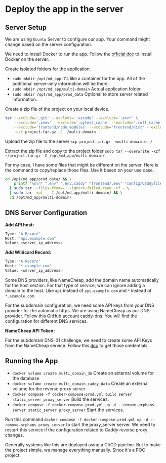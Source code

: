 # Deploy the app in the server

## Server Setup

We are using `Ubuntu` Server to configure our app. Your command might change based on the server configuration.

We need to install Docker to run the app. Follow the [official doc](https://docs.docker.com/engine/install/ubuntu/) to install Docker on the server.

Create isolated folders for the application.

- `sudo mkdir /opt/md_app` It's like a container for the app. All of the additional server-only information will be there.
- `sudo mkdir /opt/md_app/multi-domain` Actual application folder.
- `sudo mkdir /opt/md_app/prod_data` Optional to store server related information.

Create a zip file of the project on your local device.

```sh
tar --exclude='.git' --exclude='.vscode' --exclude='.env*' \
    --exclude='.venv' --exclude='.pytest_cache' --exclude='.ruff_cache' \
    --exclude='frontend/node_modules' --exclude='frontend/dist' --exclude='frontend/.env*' \
    -czf project.tar.gz -C ./multi-domain .
```

Upload the zip file to the server `scp project.tar.gz  <multi-domain>:./`

Extract the zip file and copy to the project folder `sudo tar --overwrite -xzf ~/project.tar.gz -C /opt/md_app/multi-domain/`

For my case, I have some files that might be different on the server. Here is the command to copy/replace those files. Use it based on your use case.

```sh
cd /opt/md_app/prod_data/ && \
    printf "%s\n" ".env" ".env.caddy" "frontend/.env" "config/Caddyfile" \
  | sudo tar --files-from=- --ignore-failed-read -cf - \
  | sudo tar -xpf - -C /opt/md_app/multi-domain/ && \
  cd /opt/md_app/multi-domain/
```

## DNS Server Configuration

**Add API host:**

```sh
Type: "A Record"
Host: "api.example.com"
Value: <server_ip_address>
```

**Add Wildcard Record:**

```sh
Type: "A Record"
Host: "*.example.com"
Value: <server_ip_address>
```

Some DNS providers, like NameCheap, add the domain name automatically for the host section. For that type of service, we can ignore adding a domain to the host. Like `api` instead of `api.example.com` and `*` instead of `*.example.com`.

For the subdomain configuration, we need some API keys from your DNS provider for the automatic https. We are using NameCheap as our DNS provider. Follow this GitHub account [caddy-dns](https://github.com/caddy-dns). You will find the configuration for different DNS services.

**NameCheap API Token:**

For the subdomain DNS-01 challenge, we need to create some API Keys from the NameCheap service. Follow this [doc](https://www.namecheap.com/support/api/intro/) to get those credentials.

## Running the App

- `docker volume create multi_domain_db` Create an external volume for the database
- `docker volume create multi_domain_caddy_data` Create an external volume for the reverse proxy server
- `docker compose -f docker-compose-prod.yml build server static_server proxy_server` Build the services.
- `docker compose -f docker-compose-prod.yml up -d --remove-orphans server static_server proxy_server` Start the services.

Run this command `docker compose -f docker-compose-prod.yml up -d --remove-orphans proxy_server` to start the proxy_server server. We need to restart this service if the configuration related to Caddy reverse proxy changes.

Generally systems like this are deployed using a CI/CD pipeline. But to make the project simple, we manage everything manually. Since it's a POC project.
